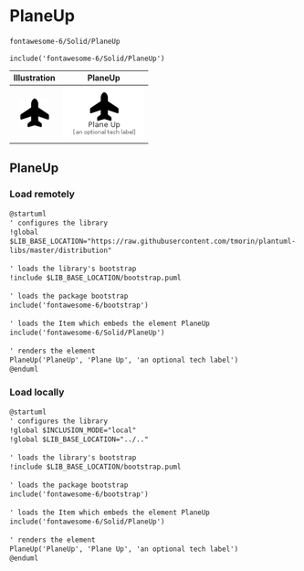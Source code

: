 # PlaneUp


```text
fontawesome-6/Solid/PlaneUp
```

```text
include('fontawesome-6/Solid/PlaneUp')
```



| Illustration | PlaneUp |
| :---: | :---: |
| ![illustration for Illustration](../../fontawesome-6/Solid/PlaneUp.png) | ![illustration for PlaneUp](../../fontawesome-6/Solid/PlaneUp.Local.png) |




## PlaneUp

### Load remotely
```plantuml
@startuml
' configures the library
!global $LIB_BASE_LOCATION="https://raw.githubusercontent.com/tmorin/plantuml-libs/master/distribution"

' loads the library's bootstrap
!include $LIB_BASE_LOCATION/bootstrap.puml

' loads the package bootstrap
include('fontawesome-6/bootstrap')

' loads the Item which embeds the element PlaneUp
include('fontawesome-6/Solid/PlaneUp')

' renders the element
PlaneUp('PlaneUp', 'Plane Up', 'an optional tech label')
@enduml
```

### Load locally
```plantuml
@startuml
' configures the library
!global $INCLUSION_MODE="local"
!global $LIB_BASE_LOCATION="../.."

' loads the library's bootstrap
!include $LIB_BASE_LOCATION/bootstrap.puml

' loads the package bootstrap
include('fontawesome-6/bootstrap')

' loads the Item which embeds the element PlaneUp
include('fontawesome-6/Solid/PlaneUp')

' renders the element
PlaneUp('PlaneUp', 'Plane Up', 'an optional tech label')
@enduml
```

